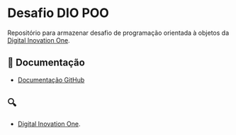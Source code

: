 
# Desafio DIO POO

Repositório para armazenar desafio de programação orientada à objetos da [Digital Inovation One](https://www.dio.me/).

## 📃 Documentação

- [Documentação GitHub](https://docs.github.com)


## 🔍 
- [Digital Inovation One]().